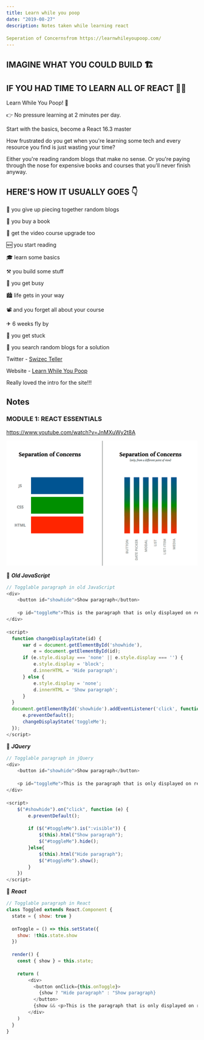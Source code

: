 ```yaml
---
title: Learn while you poop
date: "2019-08-27"
description: Notes taken while learning react

Seperation of Concernsfrom https://learnwhileyoupoop.com/
---
```


## IMAGINE WHAT YOU COULD BUILD 🏗
## IF YOU HAD TIME TO LEARN ALL OF REACT 👩‍🎓

Learn While You Poop! 💩

👉 No pressure learning at 2 minutes per day.

Start with the basics, become a React 16.3 master

How frustrated do you get when you're learning some tech and every resource you find is just wasting your time?

Either you're reading random blogs that make no sense. Or you're paying through the nose for expensive books and courses that you'll never finish anyway.

## HERE'S HOW IT USUALLY GOES 👇

🎲 you give up piecing together random blogs

📔 you buy a book

💸 get the video course upgrade too

🆕 you start reading

🎓 learn some basics

⚒ you build some stuff

💼 you get busy

🏙 life gets in your way

📽 and you forget all about your course

✈ 6 weeks fly by

👊 you get stuck

🎲 you search random blogs for a solution

Twitter - [Swizec Teller](https://twitter.com/Swizec)

Website - [Learn While You Poop](https://learnwhileyoupoop.com/)

Really loved the intro for the site!!!

## Notes

### MODULE 1: REACT ESSENTIALS

https://www.youtube.com/watch?v=JnMXuWy2t8A

![Seperation of Concerns](images/1.png)

🌟 _**Old JavaScript**_

```js
// Togglable paragraph in old JavaScript
<div>
	<button id="showhide">Show paragraph</button>

	<p id="toggleMe">This is the paragraph that is only displayed on request.</p>
</div>

<script>
  function changeDisplayState(id) {
      var d = document.getElementById('showhide'),
          e = document.getElementById(id);
      if (e.style.display === 'none' || e.style.display === '') {
          e.style.display = 'block';
          d.innerHTML = 'Hide paragraph';
      } else {
          e.style.display = 'none';
          d.innerHTML = 'Show paragraph';
      }
  }
  document.getElementById('showhide').addEventListener('click', function (e) {
      e.preventDefault();
      changeDisplayState('toggleMe');
  });
</script>
```

🌟 _**JQuery**_

```js
// Togglable paragraph in jQuery
<div>
	<button id="showhide">Show paragraph</button>

	<p id="toggleMe">This is the paragraph that is only displayed on request.</p>
</div>

<script>
	$("#showhide").on("click", function (e) {
		e.preventDefault();

		if ($("#toggleMe").is(":visible")) {
			$(this).html("Show paragraph");
			$("#toggleMe").hide();
		}else{
			$(this).html("Hide paragraph");
			$("#toggleMe").show();
		}
	})
</script>
```

🌟 _**React**_

```js
// Togglable paragraph in React
class Toggled extends React.Component {
  state = { show: true }

  onToggle = () => this.setState({
    show: !this.state.show
  })

  render() {
    const { show } = this.state;

    return (
	    <div>
	      <button onClick={this.onToggle}>
	        {show ? "Hide paragraph" : "Show paragraph}
	      </button>
	      {show && <p>This is the paragraph that is only displayed on request.</p>}
	    </div>
	)
  }
}
```